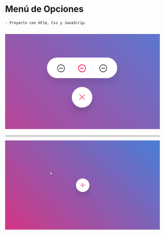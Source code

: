 #  Menú de Opciones

    - Proyecto con Htlm, Css y JavaScrip.


![Ronal Mendoza](assets/img/ronal-mendoza-menu-de-opcines.png)
---
---
![Ronal Mendoza](assets/img/video-menu-de-opciones.gif)
